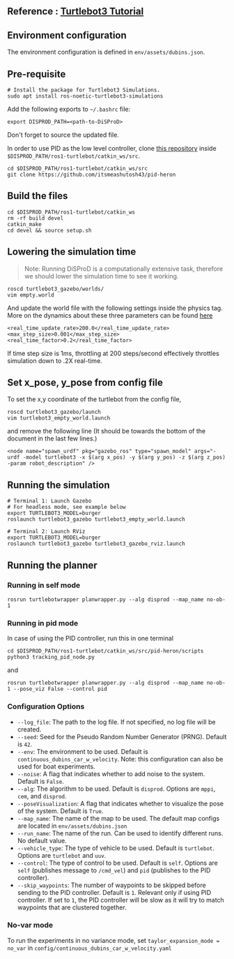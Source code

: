 ## Reference : [Turtlebot3 Tutorial](https://emanual.robotis.com/docs/en/platform/turtlebot3/simulation/)

## Environment configuration

The environment configuration is defined in `env/assets/dubins.json`. 

## Pre-requisite
```shell
# Install the package for Turtlebot3 Simulations.
sudo apt install ros-noetic-turtlebot3-simulations
```
Add the following exports to `~/.bashrc` file:
```shell
export DISPROD_PATH=<path-to-DiSProD>
```
Don't forget to source the updated file.

In order to use PID as the low level controller, clone [this repository](https://github.com/itsmeashutosh43/pid-heron) inside `$DISPROD_PATH/ros1-turtlebot/catkin_ws/src`.

```shell
cd $DISPROD_PATH/ros1-turtlebot/catkin_ws/src
git clone https://github.com/itsmeashutosh43/pid-heron
```

## Build the files
```shell
cd $DISPROD_PATH/ros1-turtlebot/catkin_ws
rm -rf build devel
catkin_make
cd devel && source setup.sh
```


## Lowering the simulation time
> Note: Running DiSProD is a computationally extensive task, therefore we should lower the simulation time to see it working. 

```shell
roscd turtlebot3_gazebo/worlds/
vim empty.world
```

And update the world file with the following settings inside the physics tag. More on the dynamics about these three parameters can be found [here](http://gazebosim.org/tutorials?tut=physics_params&cat=physics)

```
<real_time_update_rate>200.0</real_time_update_rate>
<max_step_size>0.001</max_step_size>
<real_time_factor>0.2</real_time_factor>
```

If time step size is 1ms, throttling at 200 steps/second effectively
throttles simulation down to .2X real-time.

## Set x_pose, y_pose from config file

To set the x,y coordinate of the turtlebot from the config file, 

```shell
roscd turtlebot3_gazebo/launch
vim turtlebot3_empty_world.launch
```

and remove the following line (It should be towards the bottom of the document in the last few lines.) 

```shell
<node name="spawn_urdf" pkg="gazebo_ros" type="spawn_model" args="-urdf -model turtlebot3 -x $(arg x_pos) -y $(arg y_pos) -z $(arg z_pos) -param robot_description" />

```

## Running the simulation
```shell
# Terminal 1: Launch Gazebo
# For headless mode, see example below
export TURTLEBOT3_MODEL=burger
roslaunch turtlebot3_gazebo turtlebot3_empty_world.launch

# Terminal 2: Launch RViz
export TURTLEBOT3_MODEL=burger
roslaunch turtlebot3_gazebo turtlebot3_gazebo_rviz.launch
```

## Running the planner

### Running in self mode
```
rosrun turtlebotwrapper planwrapper.py --alg disprod --map_name no-ob-1
```

### Running in pid mode

In case of using the PID controller, run this in one terminal

```shell
cd $DISPROD_PATH/ros1-turtlebot/catkin_ws/src/pid-heron/scripts
python3 tracking_pid_node.py
```

and 

```
rosrun turtlebotwrapper planwrapper.py --alg disprod --map_name no-ob-1 --pose_viz False --control pid
```


### Configuration Options

- `--log_file`: The path to the log file. If not specified, no log file will be created.
- `--seed`: Seed for the Pseudo Random Number Generator (PRNG). Default is `42`.
- `--env`: The environment to be used. Default is `continuous_dubins_car_w_velocity`. Note: this configuration can also be used for boat experiments.
- `--noise`: A flag that indicates whether to add noise to the system. Default is `False`.
- `--alg`: The algorithm to be used. Default is `disprod`. Options are `mppi`, `cem`, and `disprod`.
- `--poseVisualization`: A flag that indicates whether to visualize the pose of the system. Default is `True`.
- `--map_name`: The name of the map to be used. The default map configs are located in `env/assets/dubins.json`
- `--run_name`: The name of the run. Can be used to identify different runs. No default value.
- `--vehicle_type`: The type of vehicle to be used. Default is `turtlebot`. Options are `turtlebot` and `uuv`.
- `--control`: The type of control to be used. Default is `self`. Options are `self` (publishes message to `/cmd_vel`) and `pid` (publishes to the PID controller).
- `--skip_waypoints`: The number of waypoints to be skipped before sending to the PID controller. Default is `1`. Relevant only if using PID controller. If set to `1`, the PID controller will be slow as it will try to match waypoints that are clustered together.

### No-var mode

To run the experiments in no variance mode, set `taylor_expansion_mode = no_var` in `config/continuous_dubins_car_w_velocity.yaml`
